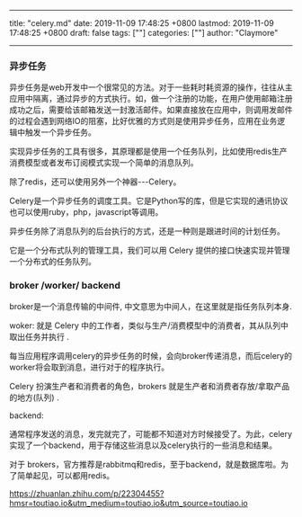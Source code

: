 
---
title: "celery.md"
date: 2019-11-09 17:48:25 +0800
lastmod: 2019-11-09 17:48:25 +0800
draft: false
tags: [""]
categories: [""]
author: "Claymore"

---
### 异步任务

异步任务是web开发中一个很常见的方法。对于一些耗时耗资源的操作，往往从主应用中隔离，通过异步的方式执行。如，做一个注册的功能，在用户使用邮箱注册成功之后，需要给该邮箱发送一封激活邮件。如果直接放在应用中，则调用发邮件的过程会遇到网络IO的阻塞，比好优雅的方式则是使用异步任务，应用在业务逻辑中触发一个异步任务。

实现异步任务的工具有很多，其原理都是使用一个任务队列，比如使用redis生产消费模型或者发布订阅模式实现一个简单的消息队列。

除了redis，还可以使用另外一个神器---Celery。

Celery是一个异步任务的调度工具。它是Python写的库，但是它实现的通讯协议也可以使用ruby，php，javascript等调用。

异步任务除了消息队列的后台执行的方式，还是一种则是跟进时间的计划任务。

 它是一个分布式队列的管理工具，我们可以用 Celery 提供的接口快速实现并管理一个分布式的任务队列。 



### broker /worker/ backend

 broker是一个消息传输的中间件, 中文意思为中间人，在这里就是指任务队列本身.

woker:  就是 Celery 中的工作者，类似与生产/消费模型中的消费者，其从队列中取出任务并执行 .

每当应用程序调用celery的异步任务的时候，会向broker传递消息，而后celery的worker将会取到消息，进行对于的程序执行。

Celery 扮演生产者和消费者的角色，brokers 就是生产者和消费者存放/拿取产品的地方(队列) .

backend:

通常程序发送的消息，发完就完了，可能都不知道对方时候接受了。为此，celery实现了一个backend，用于存储这些消息以及celery执行的一些消息和结果。

对于 brokers，官方推荐是rabbitmq和redis，至于backend，就是数据库啦。为了简单起见，可以都用redis。





 https://zhuanlan.zhihu.com/p/22304455?hmsr=toutiao.io&utm_medium=toutiao.io&utm_source=toutiao.io 